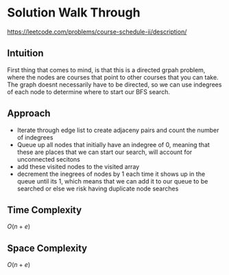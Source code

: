 # Solution Walk Through
https://leetcode.com/problems/course-schedule-ii/description/

## Intuition
First thing that comes to mind, is that this is a directed grpah problem, where the nodes are courses that point to other courses that you can take. The graph doesnt necessarily have to be directed, so we can use indegrees of each node to determine where to start our BFS search.

## Approach
- Iterate through edge list to create adjaceny pairs and count the number of indegrees
- Queue up all nodes that initially have an indegree of 0, meaning that these are places that we can start our search, will account for unconnected secitons
- add these visited nodes to the visited array
- decrement the inegrees of nodes by 1 each time it shows up in the queue until its 1, which means that we can add it to our queue to be searched or else we risk having duplicate node searches

## Time Complexity
$O(n + e)$

## Space Complexity
$O(n + e)$




